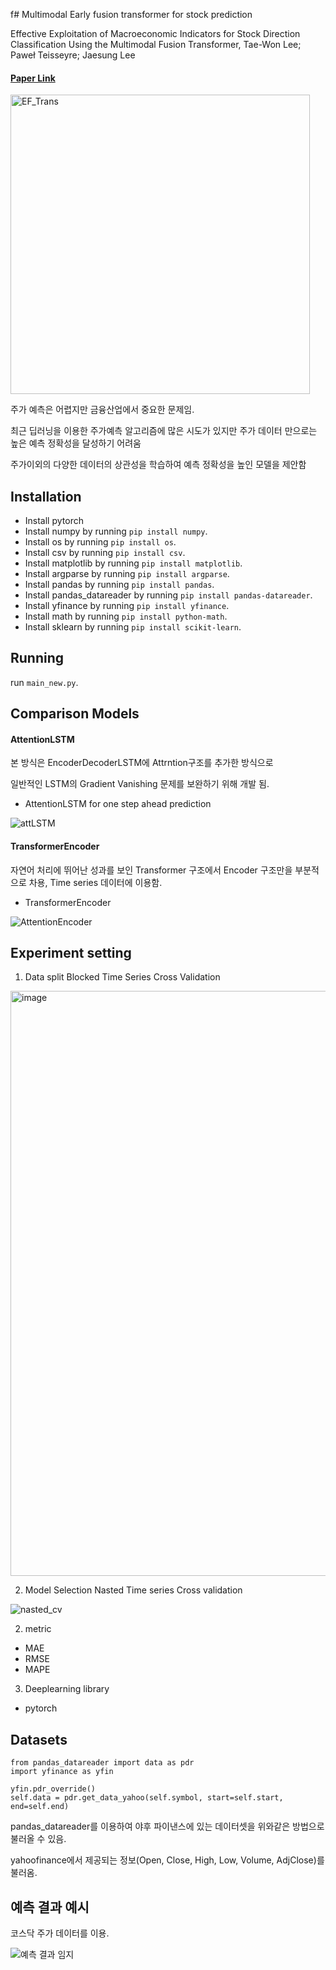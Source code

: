 f# Multimodal Early fusion transformer for stock prediction

Effective Exploitation of Macroeconomic Indicators for Stock Direction Classification Using the Multimodal Fusion Transformer, Tae-Won Lee; Paweł Teisseyre; Jaesung Lee
#### [Paper Link](https://ieeexplore.ieee.org/abstract/document/10029354/) 

<img width="479" alt="EF_Trans" src="https://github.com/Twlee95/Multimodal_EarlyFusTrans/assets/76574427/2d117c13-4ca5-41e4-90d9-89b19b9e80c6">


주가 예측은 어렵지만 금융산업에서 중요한 문제임.

최근 딥러닝을 이용한 주가예측 알고리즘에 많은 시도가 있지만
주가 데이터 만으로는 높은 예측 정확성을 달성하기 어려움

주가이외의 다양한 데이터의 상관성을 학습하여 예측 정확성을 높인 모델을 제안함



## Installation
- Install pytorch 
- Install numpy by running ```pip install numpy```.
- Install os by running ```pip install os```.
- Install csv by running ```pip install csv```.
- Install matplotlib by running ```pip install matplotlib```.
- Install argparse by running ```pip install argparse```.
- Install pandas by running ```pip install pandas```.
- Install pandas_datareader by running ```pip install pandas-datareader```.
- Install yfinance by running ```pip install yfinance```.
- Install math by running ```pip install python-math```.
- Install sklearn by running ```pip install scikit-learn```.


## Running
run ```main_new.py```.

## Comparison Models

#### AttentionLSTM

본 방식은 EncoderDecoderLSTM에 Attrntion구조를 추가한 방식으로

일반적인 LSTM의 Gradient Vanishing 문제를 보완하기 위해 개발 됨.

- AttentionLSTM for one step ahead prediction

![attLSTM](https://user-images.githubusercontent.com/76574427/139543299-e7b72728-6cc6-407b-899c-261314d958aa.PNG)



#### TransformerEncoder
자연어 처리에 뛰어난 성과를 보인 Transformer 구조에서
Encoder 구조만을 부분적으로 차용, Time series 데이터에 이용함.

- TransformerEncoder

![AttentionEncoder](https://user-images.githubusercontent.com/76574427/139543290-4f952916-39b6-411e-9ba1-f228b74b450d.PNG)



## Experiment setting
1. Data split
Blocked Time Series Cross Validation
<img width="936" alt="image" src="https://github.com/Twlee95/Multimodal_EarlyFusTrans/assets/76574427/0cb8a74d-4292-47d9-8806-5c5cd418a862">

2. Model Selection
Nasted Time series Cross validation

![nasted_cv](https://user-images.githubusercontent.com/76574427/139542833-d78683f0-293b-4549-8b3a-c67d19e77f3e.PNG)




2. metric
- MAE
- RMSE
- MAPE

3. Deeplearning library
- pytorch


## Datasets
```
from pandas_datareader import data as pdr
import yfinance as yfin

yfin.pdr_override()
self.data = pdr.get_data_yahoo(self.symbol, start=self.start, end=self.end)
```
pandas_datareader를 이용하여 야후 파이낸스에 있는 데이터셋을 위와같은 방법으로 불러올 수 있음.

yahoofinance에서 제공되는 정보(Open, Close, High, Low, Volume, AdjClose)를 불러옴.

## 예측 결과 예시

코스닥 주가 데이터를 이용.

![예측 결과 임지](https://user-images.githubusercontent.com/76574427/139482798-87decde6-a9b9-458d-9e58-f43469498780.png)
